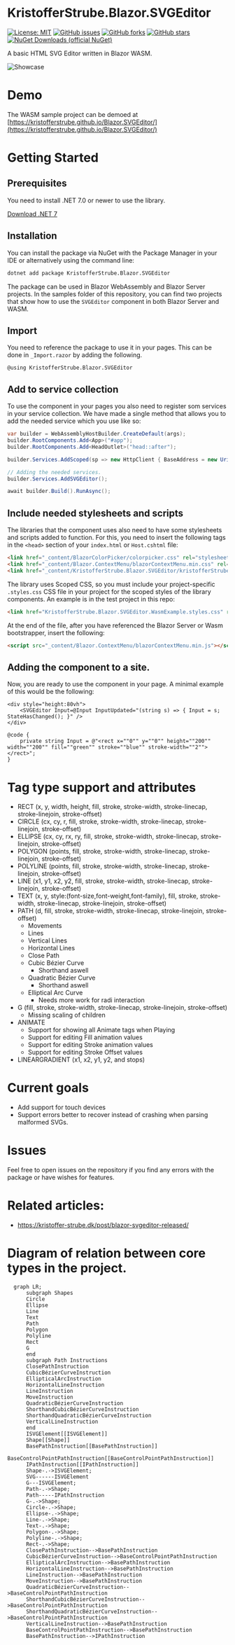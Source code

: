 # KristofferStrube.Blazor.SVGEditor
[![License: MIT](https://img.shields.io/badge/License-MIT-yellow.svg)](/LICENSE)
[![GitHub issues](https://img.shields.io/github/issues/KristofferStrube/Blazor.SVGEditor)](https://github.com/KristofferStrube/Blazor.SVGEditor/issues)
[![GitHub forks](https://img.shields.io/github/forks/KristofferStrube/Blazor.SVGEditor)](https://github.com/KristofferStrube/Blazor.SVGEditor/network/members)
[![GitHub stars](https://img.shields.io/github/stars/KristofferStrube/Blazor.SVGEditor)](https://github.com/KristofferStrube/Blazor.SVGEditor/stargazers)
[![NuGet Downloads (official NuGet)](https://img.shields.io/nuget/dt/KristofferStrube.Blazor.SVGEditor?label=NuGet%20Downloads)](https://www.nuget.org/packages/KristofferStrube.Blazor.SVGEditor/)

A basic HTML SVG Editor written in Blazor WASM.

![Showcase](./docs/showcase.gif?raw=true)

# Demo
The WASM sample project can be demoed at [https://kristofferstrube.github.io/Blazor.SVGEditor/](https://kristofferstrube.github.io/Blazor.SVGEditor/)

# Getting Started
## Prerequisites
You need to install .NET 7.0 or newer to use the library.

[Download .NET 7](https://dotnet.microsoft.com/download/dotnet/7.0)

## Installation
You can install the package via NuGet with the Package Manager in your IDE or alternatively using the command line:
```bash
dotnet add package KristofferStrube.Blazor.SVGEditor
```
The package can be used in Blazor WebAssembly and Blazor Server projects. In the samples folder of this repository, you can find two projects that show how to use the `SVGEditor` component in both Blazor Server and WASM.

## Import
You need to reference the package to use it in your pages. This can be done in `_Import.razor` by adding the following.
```razor
@using KristofferStrube.Blazor.SVGEditor
```

## Add to service collection
To use the component in your pages you also need to register som services in your service collection. We have made a single method that allows you to add the needed service which you use like so:

```csharp
var builder = WebAssemblyHostBuilder.CreateDefault(args);
builder.RootComponents.Add<App>("#app");
builder.RootComponents.Add<HeadOutlet>("head::after");

builder.Services.AddScoped(sp => new HttpClient { BaseAddress = new Uri(builder.HostEnvironment.BaseAddress) });

// Adding the needed services.
builder.Services.AddSVGEditor();

await builder.Build().RunAsync();
```

## Include needed stylesheets and scripts
The libraries that the component uses also need to have some stylesheets and scripts added to function.
For this, you need to insert the following tags in the `<head>` section of your `index.html` or `Host.cshtml` file:
```html
<link href="_content/BlazorColorPicker/colorpicker.css" rel="stylesheet" />
<link href="_content/Blazor.ContextMenu/blazorContextMenu.min.css" rel="stylesheet" />
<link href="_content/KristofferStrube.Blazor.SVGEditor/kristofferStrubeBlazorSVGEditor.css" rel="stylesheet" />
```
The library uses Scoped CSS, so you must include your project-specific `.styles.css` CSS file in your project for the scoped styles of the library components. An example is in the test project in this repo:
```html
<link href="KristofferStrube.Blazor.SVGEditor.WasmExample.styles.css" rel="stylesheet" />
```

At the end of the file, after you have referenced the Blazor Server or Wasm bootstrapper, insert the following:

```html
<script src="_content/Blazor.ContextMenu/blazorContextMenu.min.js"></script>
```

## Adding the component to a site.
Now, you are ready to use the component in your page. A minimal example of this would be the following:

```razor
<div style="height:80vh">
    <SVGEditor Input=@Input InputUpdated="(string s) => { Input = s; StateHasChanged(); }" />
</div>

@code {
    private string Input = @"<rect x=""0"" y=""0"" height=""200"" width=""200"" fill=""green"" stroke=""blue"" stroke-width=""2""></rect>";
}
```

# Tag type support and attributes
- RECT (x, y, width, height, fill, stroke, stroke-width, stroke-linecap, stroke-linejoin, stroke-offset)
- CIRCLE (cx, cy, r, fill, stroke, stroke-width, stroke-linecap, stroke-linejoin, stroke-offset)
- ELLIPSE (cx, cy, rx, ry, fill, stroke, stroke-width, stroke-linecap, stroke-linejoin, stroke-offset)
- POLYGON (points, fill, stroke, stroke-width, stroke-linecap, stroke-linejoin, stroke-offset)
- POLYLINE (points, fill, stroke, stroke-width, stroke-linecap, stroke-linejoin, stroke-offset)
- LINE (x1, y1, x2, y2, fill, stroke, stroke-width, stroke-linecap, stroke-linejoin, stroke-offset)
- TEXT (x, y, style:(font-size,font-weight,font-family), fill, stroke, stroke-width, stroke-linecap, stroke-linejoin, stroke-offset)
- PATH (d, fill, stroke, stroke-width, stroke-linecap, stroke-linejoin, stroke-offset)
    - Movements
    - Lines
    - Vertical Lines
    - Horizontal Lines
    - Close Path
    - Cubic Bézier Curve
        - Shorthand aswell
    - Quadratic Bézier Curve
        - Shorthand aswell
    - Elliptical Arc Curve
        - Needs more work for radi interaction
- G (fill, stroke, stroke-width, stroke-linecap, stroke-linejoin, stroke-offset)
    - Missing scaling of children
- ANIMATE
    - Support for showing all Animate tags when Playing
    - Support for editing Fill animation values
    - Support for editing Stroke animation values
    - Support for editing Stroke Offset values
- LINEARGRADIENT (x1, x2, y1, y2, and stops)

# Current goals
- Add support for touch devices
- Support errors better to recover instead of crashing when parsing malformed SVGs.

# Issues
Feel free to open issues on the repository if you find any errors with the package or have wishes for features.

# Related articles:
- https://kristoffer-strube.dk/post/blazor-svgeditor-released/

# Diagram of relation between core types in the project.

```mermaid
  graph LR;
      subgraph Shapes
      Circle
      Ellipse
      Line
      Text
      Path
      Polygon
      Polyline
      Rect
      G
      end
      subgraph Path Instructions
      ClosePathInstruction
      CubicBézierCurveInstruction
      EllipticalArcInstruction
      HorizontalLineInstruction
      LineInstruction
      MoveInstruction
      QuadraticBézierCurveInstruction
      ShorthandCubicBézierCurveInstruction
      ShorthandQuadraticBézierCurveInstruction
      VerticalLineInstruction
      end
      ISVGElement[[ISVGElement]]
      Shape[[Shape]]
      BasePathInstruction[[BasePathInstruction]]
      BaseControlPointPathInstruction[[BaseControlPointPathInstruction]]
      IPathInstruction[[IPathInstruction]]
      Shape-.->ISVGElement;
      SVG------ISVGElement
      G---ISVGElement;
      Path-.->Shape;
      Path-----IPathInstruction
      G-.->Shape;
      Circle-.->Shape;
      Ellipse-.->Shape;
      Line-.->Shape;
      Text-.->Shape;
      Polygon-.->Shape;
      Polyline-.->Shape;
      Rect-.->Shape;
      ClosePathInstruction-->BasePathInstruction
      CubicBézierCurveInstruction-->BaseControlPointPathInstruction
      EllipticalArcInstruction-->BasePathInstruction
      HorizontalLineInstruction-->BasePathInstruction
      LineInstruction-->BasePathInstruction
      MoveInstruction-->BasePathInstruction
      QuadraticBézierCurveInstruction-->BaseControlPointPathInstruction
      ShorthandCubicBézierCurveInstruction-->BaseControlPointPathInstruction
      ShorthandQuadraticBézierCurveInstruction-->BaseControlPointPathInstruction
      VerticalLineInstruction-->BasePathInstruction
      BaseControlPointPathInstruction-->BasePathInstruction
      BasePathInstruction-->IPathInstruction
```
